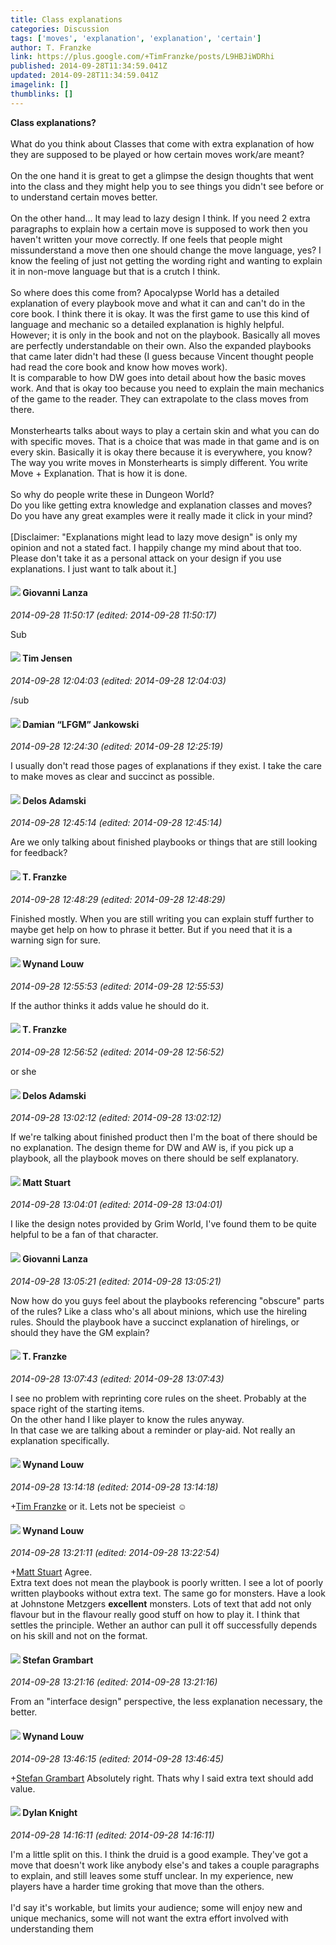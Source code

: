 ```yaml
---
title: Class explanations
categories: Discussion
tags: ['moves', 'explanation', 'explanation', 'certain']
author: T. Franzke
link: https://plus.google.com/+TimFranzke/posts/L9HBJiWDRhi
published: 2014-09-28T11:34:59.041Z
updated: 2014-09-28T11:34:59.041Z
imagelink: []
thumblinks: []
---
```


<b>Class explanations?</b><br /><br />What do you think about Classes that come with extra explanation of how they are supposed to be played or how certain moves work/are meant? <br /><br />On the one hand it is great to get a glimpse the design thoughts that went into the class and they might help you to see things you didn&#39;t see before or to understand certain moves better. <br /><br />On the other hand... It may lead to lazy design I think. If you need 2 extra paragraphs to explain how a certain move is supposed to work then you haven&#39;t written your move correctly. If one feels that people might missunderstand a move then one should change the move language, yes? I know the feeling of just not getting the wording right and wanting to explain it in non-move language but that is a crutch I think. <br /><br />So where does this come from? Apocalypse World has a detailed explanation of every playbook move and what it can and can&#39;t do in the core book. I think there it is okay. It was the first game to use this kind of language and mechanic so a detailed explanation is highly helpful. However; it is only in the book and not on the playbook. Basically all moves are perfectly understandable on their own. Also the expanded playbooks that came later didn&#39;t had these (I guess because Vincent thought people had read the core book and know how moves work). <br />It is comparable to how DW goes into detail about how the basic moves work. And that is okay too because you need to explain the main mechanics of the game to the reader. They can extrapolate to the class moves from there. <br /><br />Monsterhearts talks about ways to play a certain skin and what you can do with specific moves. That is a choice that was made in that game and is on every skin. Basically it is okay there because it is everywhere, you know? The way you write moves in Monsterhearts is simply different. You write Move + Explanation. That is how it is done. <br /><br />So why do people write these in Dungeon World? <br />Do you like getting extra knowledge and explanation classes and moves? Do you have any great examples were it really made it click in your mind? <br /><br />[Disclaimer: &quot;Explanations might lead to lazy move design&quot; is only my opinion and not a stated fact. I happily change my mind about that too. Please don&#39;t take it as a personal attack on your design if you use explanations. I just want to talk about it.]
<div id='comment z12oxx2i1mu5drifm23hutsxszipin4th'>
  <h4><img src='{{site.baseurl}}//images/avatars/102768177673605279668_photo.jpg'> Giovanni Lanza</h4>
      <p><cite>2014-09-28 11:50:17 (edited: 2014-09-28 11:50:17)</cite></p>
        <p>Sub</p>
</div>
        

<div id='comment z12oxx2i1mu5drifm23hutsxszipin4th'>
  <h4><img src='{{site.baseurl}}//images/avatars/101509976321886871332_photo.jpg'> Tim Jensen</h4>
      <p><cite>2014-09-28 12:04:03 (edited: 2014-09-28 12:04:03)</cite></p>
        <p>/sub</p>
</div>
        

<div id='comment z12oxx2i1mu5drifm23hutsxszipin4th'>
  <h4><img src='{{site.baseurl}}//images/avatars/100476170927206311405_photo.jpg'> Damian “LFGM” Jankowski</h4>
      <p><cite>2014-09-28 12:24:30 (edited: 2014-09-28 12:25:19)</cite></p>
        <p>I usually don&#39;t read those pages of explanations if they exist. I take the care to make moves as clear and succinct as possible.</p>
</div>
        

<div id='comment z12oxx2i1mu5drifm23hutsxszipin4th'>
  <h4><img src='{{site.baseurl}}//images/avatars/112189206383181484786_photo.jpg'> Delos Adamski</h4>
      <p><cite>2014-09-28 12:45:14 (edited: 2014-09-28 12:45:14)</cite></p>
        <p>Are we only talking about finished playbooks or things that are still looking for feedback?</p>
</div>
        

<div id='comment z12oxx2i1mu5drifm23hutsxszipin4th'>
  <h4><img src='{{site.baseurl}}//images/avatars/110330901807759406775_photo.jpg'> T. Franzke</h4>
      <p><cite>2014-09-28 12:48:29 (edited: 2014-09-28 12:48:29)</cite></p>
        <p>Finished mostly. When you are still writing you can explain stuff further to maybe get help on how to phrase it better. But if you need that it is a warning sign for sure. </p>
</div>
        

<div id='comment z12oxx2i1mu5drifm23hutsxszipin4th'>
  <h4><img src='{{site.baseurl}}//images/avatars/111256963556395023796_photo.jpg'> Wynand Louw</h4>
      <p><cite>2014-09-28 12:55:53 (edited: 2014-09-28 12:55:53)</cite></p>
        <p>If the author thinks it adds value he should do it.</p>
</div>
        

<div id='comment z12oxx2i1mu5drifm23hutsxszipin4th'>
  <h4><img src='{{site.baseurl}}//images/avatars/110330901807759406775_photo.jpg'> T. Franzke</h4>
      <p><cite>2014-09-28 12:56:52 (edited: 2014-09-28 12:56:52)</cite></p>
        <p>or she</p>
</div>
        

<div id='comment z12oxx2i1mu5drifm23hutsxszipin4th'>
  <h4><img src='{{site.baseurl}}//images/avatars/112189206383181484786_photo.jpg'> Delos Adamski</h4>
      <p><cite>2014-09-28 13:02:12 (edited: 2014-09-28 13:02:12)</cite></p>
        <p>If we&#39;re talking about finished product then I&#39;m the boat of there should be no explanation. The design theme for DW and AW is, if you pick up a playbook, all the playbook moves on there should be self explanatory.</p>
</div>
        

<div id='comment z12oxx2i1mu5drifm23hutsxszipin4th'>
  <h4><img src='{{site.baseurl}}//images/avatars/107973609226591141233_photo.jpg'> Matt Stuart</h4>
      <p><cite>2014-09-28 13:04:01 (edited: 2014-09-28 13:04:01)</cite></p>
        <p>I like the design notes provided by Grim World, I&#39;ve found them to be quite helpful to be a fan of that character.</p>
</div>
        

<div id='comment z12oxx2i1mu5drifm23hutsxszipin4th'>
  <h4><img src='{{site.baseurl}}//images/avatars/102768177673605279668_photo.jpg'> Giovanni Lanza</h4>
      <p><cite>2014-09-28 13:05:21 (edited: 2014-09-28 13:05:21)</cite></p>
        <p>Now how do you guys feel about the playbooks referencing &quot;obscure&quot; parts of the rules? Like a class who&#39;s all about minions, which use the hireling rules. Should the playbook have a succinct explanation of hirelings, or should they have the GM explain?</p>
</div>
        

<div id='comment z12oxx2i1mu5drifm23hutsxszipin4th'>
  <h4><img src='{{site.baseurl}}//images/avatars/110330901807759406775_photo.jpg'> T. Franzke</h4>
      <p><cite>2014-09-28 13:07:43 (edited: 2014-09-28 13:07:43)</cite></p>
        <p>I see no problem with reprinting core rules on the sheet. Probably at the space right of the starting items. <br />On the other hand I like player to know the rules anyway. <br />In that case we are talking about a reminder or play-aid. Not really an explanation specifically. </p>
</div>
        

<div id='comment z12oxx2i1mu5drifm23hutsxszipin4th'>
  <h4><img src='{{site.baseurl}}//images/avatars/111256963556395023796_photo.jpg'> Wynand Louw</h4>
      <p><cite>2014-09-28 13:14:18 (edited: 2014-09-28 13:14:18)</cite></p>
        <p><span class="proflinkWrapper"><span class="proflinkPrefix">+</span><a class="proflink" href="https://plus.google.com/110330901807759406775" oid="110330901807759406775">Tim Franzke</a></span> or it. Lets not be specieist ☺</p>
</div>
        

<div id='comment z12oxx2i1mu5drifm23hutsxszipin4th'>
  <h4><img src='{{site.baseurl}}//images/avatars/111256963556395023796_photo.jpg'> Wynand Louw</h4>
      <p><cite>2014-09-28 13:21:11 (edited: 2014-09-28 13:22:54)</cite></p>
        <p><span class="proflinkWrapper"><span class="proflinkPrefix">+</span><a class="proflink" href="https://plus.google.com/107973609226591141233" oid="107973609226591141233">Matt Stuart</a></span> Agree.<br />Extra text does not mean the playbook is poorly written. I see a lot of poorly written playbooks without extra text. The same go for monsters. Have a look at Johnstone Metzgers <b>excellent</b> monsters. Lots of text that add not only flavour but in the flavour really good stuff on how to play it. I think that settles the principle. Wether an author can pull it off successfully depends on his skill and not on the format.</p>
</div>
        

<div id='comment z12oxx2i1mu5drifm23hutsxszipin4th'>
  <h4><img src='{{site.baseurl}}//images/avatars/107999218794532799579_photo.jpg'> Stefan Grambart</h4>
      <p><cite>2014-09-28 13:21:16 (edited: 2014-09-28 13:21:16)</cite></p>
        <p>From an &quot;interface design&quot; perspective, the less explanation necessary, the better.</p>
</div>
        

<div id='comment z12oxx2i1mu5drifm23hutsxszipin4th'>
  <h4><img src='{{site.baseurl}}//images/avatars/111256963556395023796_photo.jpg'> Wynand Louw</h4>
      <p><cite>2014-09-28 13:46:15 (edited: 2014-09-28 13:46:45)</cite></p>
        <p><span class="proflinkWrapper"><span class="proflinkPrefix">+</span><a class="proflink" href="https://plus.google.com/107999218794532799579" oid="107999218794532799579">Stefan Grambart</a></span> Absolutely right. Thats why I said extra text should add value.</p>
</div>
        

<div id='comment z12oxx2i1mu5drifm23hutsxszipin4th'>
  <h4><img src='{{site.baseurl}}//images/avatars/105493931245261821643_photo.jpg'> Dylan Knight</h4>
      <p><cite>2014-09-28 14:16:11 (edited: 2014-09-28 14:16:11)</cite></p>
        <p>I&#39;m a little split on this. I think the druid is a good example. They&#39;ve got a move that doesn&#39;t work like anybody else&#39;s and takes a couple paragraphs to explain, and still leaves some stuff unclear. In my experience, new players have a harder time groking that move than the others.<br /><br />I&#39;d say it&#39;s workable, but limits your audience; some will enjoy new and unique mechanics, some will not want the extra effort involved with understanding them</p>
</div>
        